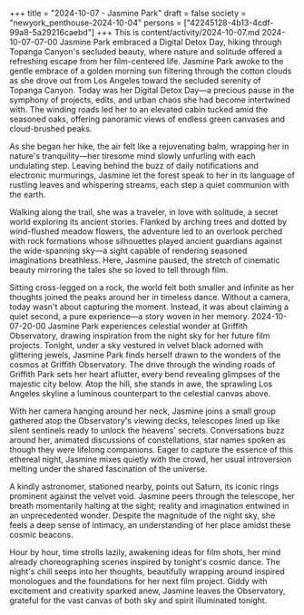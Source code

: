 +++
title = "2024-10-07 - Jasmine Park"
draft = false
society = "newyork_penthouse-2024-10-04"
persons = ["42245128-4b13-4cdf-99a8-5a29216caebd"]
+++
This is content/activity/2024-10-07.md
2024-10-07-07-00
Jasmine Park embraced a Digital Detox Day, hiking through Topanga Canyon's secluded beauty, where nature and solitude offered a refreshing escape from her film-centered life.
Jasmine Park awoke to the gentle embrace of a golden morning sun filtering through the cotton clouds as she drove out from Los Angeles toward the secluded serenity of Topanga Canyon. Today was her Digital Detox Day—a precious pause in the symphony of projects, edits, and urban chaos she had become intertwined with. The winding roads led her to an elevated cabin tucked amid the seasoned oaks, offering panoramic views of endless green canvases and cloud-brushed peaks.

As she began her hike, the air felt like a rejuvenating balm, wrapping her in nature's tranquility—her tiresome mind slowly unfurling with each undulating step. Leaving behind the buzz of daily notifications and electronic murmurings, Jasmine let the forest speak to her in its language of rustling leaves and whispering streams, each step a quiet communion with the earth.

Walking along the trail, she was a traveler, in love with solitude, a secret world exploring its ancient stories. Flanked by arching trees and dotted by wind-flushed meadow flowers, the adventure led to an overlook perched with rock formations whose silhouettes played ancient guardians against the wide-spanning sky—a sight capable of rendering seasoned imaginations breathless. Here, Jasmine paused, the stretch of cinematic beauty mirroring the tales she so loved to tell through film.

Sitting cross-legged on a rock, the world felt both smaller and infinite as her thoughts joined the peaks around her in timeless dance. Without a camera, today wasn't about capturing the moment. Instead, it was about claiming a quiet second, a pure experience—a story woven in her memory.
2024-10-07-20-00
Jasmine Park experiences celestial wonder at Griffith Observatory, drawing inspiration from the night sky for her future film projects.
Tonight, under a sky vestured in velvet black adorned with glittering jewels, Jasmine Park finds herself drawn to the wonders of the cosmos at Griffith Observatory. The drive through the winding roads of Griffith Park sets her heart aflutter, every bend revealing glimpses of the majestic city below. Atop the hill, she stands in awe, the sprawling Los Angeles skyline a luminous counterpart to the celestial canvas above.

With her camera hanging around her neck, Jasmine joins a small group gathered atop the Observatory's viewing decks, telescopes lined up like silent sentinels ready to unlock the heavens' secrets. Conversations buzz around her, animated discussions of constellations, star names spoken as though they were lifelong companions. Eager to capture the essence of this ethereal night, Jasmine mixes quietly with the crowd, her usual introversion melting under the shared fascination of the universe.

A kindly astronomer, stationed nearby, points out Saturn, its iconic rings prominent against the velvet void. Jasmine peers through the telescope, her breath momentarily halting at the sight; reality and imagination entwined in an unprecedented wonder. Despite the magnitude of the night sky, she feels a deep sense of intimacy, an understanding of her place amidst these cosmic beacons.

Hour by hour, time strolls lazily, awakening ideas for film shots, her mind already choreographing scenes inspired by tonight's cosmic dance. The night's chill seeps into her thoughts, beautifully wrapping around inspired monologues and the foundations for her next film project. Giddy with excitement and creativity sparked anew, Jasmine leaves the Observatory, grateful for the vast canvas of both sky and spirit illuminated tonight.
